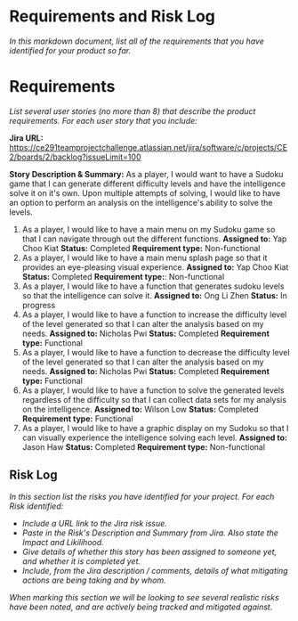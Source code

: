 
# Requirements and Risk Log

*In this markdown document, list all of the requirements that you have identified for your product so far.*

# Requirements

*List several user stories (no more than 8) that describe the product requirements. For each user story that you include:*

**Jira URL:**
https://ce291teamprojectchallenge.atlassian.net/jira/software/c/projects/CE2/boards/2/backlog?issueLimit=100

**Story Description & Summary:**
As a player, I would want to have a Sudoku game that I can generate different difficulty levels and have the intelligence solve it on it's own. Upon multiple attempts of solving, I would like to have an option to perform an analysis on the intelligence's ability to solve the levels.

1. As a player, I would like to have a main menu on my Sudoku game so that I can navigate through out the different functions.
	**Assigned to:** Yap Choo Kiat
	**Status:** Completed
	**Requirement type:** Non-functional
2. As a player, I would like to have a main menu splash page so that it provides an eye-pleasing visual experience.
	**Assigned to:** Yap Choo Kiat
	**Status:** Completed
	**Requirement type:**: Non-functional
3. As a player, I would like to have a function that generates sudoku levels so that the intelligence can solve it.
	**Assigned to:** Ong Li Zhen
	**Status:** In progress
4. As a player, I would like to have a function to increase the difficulty level of the level generated so that I can alter the analysis based on my needs.
	**Assigned to:** Nicholas Pwi
	**Status:** Completed
	**Requirement type:** Functional
5. As a player, I would like to have a function to decrease the difficulty level of the level generated so that I can alter the analysis based on my needs.
	**Assigned to:** Nicholas Pwi
	**Status:** Completed
	**Requirement type:** Functional
6. As a player, I would like to have a function to solve the generated levels regardless of the difficulty so that I can collect data sets for my analysis on the intelligence.
	**Assigned to:** Wilson Low
	**Status:** Completed
	**Requirement type:** Functional
7. As a player, I would like to have a graphic display on my Sudoku so that I can visually experience the intelligence solving each level.
	**Assigned to:** Jason Haw
	**Status:** Completed
	**Requirement type:** Non-functional 


## Risk Log

*In this section list the risks you have identified for your project.  For each Risk identified:*

* *Include a URL link to the Jira risk issue.* 
* *Paste in the Risk's Description and Summary from Jira.  Also state the Impact and Likilihood.*
* *Give details of whether this story has been assigned to someone yet, and whether it is completed yet.*
* *Include, from the Jira description / comments, details of what mitigating actions are being taking and by whom.*

*When marking this section we will be looking to see several realistic risks have been noted, and are actively being tracked and mitigated against.*

